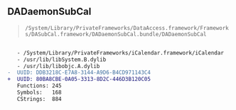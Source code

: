 ## DADaemonSubCal

> `/System/Library/PrivateFrameworks/DataAccess.framework/Frameworks/DASubCal.framework/DADaemonSubCal.bundle/DADaemonSubCal`

```diff

   - /System/Library/PrivateFrameworks/iCalendar.framework/iCalendar
   - /usr/lib/libSystem.B.dylib
   - /usr/lib/libobjc.A.dylib
-  UUID: DDB3218C-E7A8-3144-A9D6-B4CD971143C4
+  UUID: 80BA8CBE-0A05-3313-8D2C-446D3B120C05
   Functions: 245
   Symbols:   168
   CStrings:  884

```

